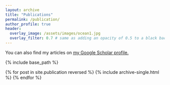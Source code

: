 ```yaml
---
layout: archive
title: "Publications"
permalink: /publication/
author_profile: true
header:
  overlay_image: /assets/images/ocean1.jpg
  overlay_filter: 0.7 # same as adding an opacity of 0.5 to a black background
---
```


You can also find my articles on <u><a href="https://scholar.google.com/citations?hl=en&user=JcMg2gMAAAAJ">my Google Scholar profile</a>.</u>

{% include base_path %}

{% for post in site.publication reversed %}
  {% include archive-single.html %}
{% endfor %}

